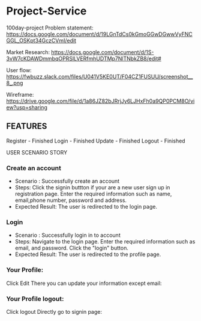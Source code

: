 # Project-Service
 100day-project
 Problem statement: https://docs.google.com/document/d/19LGnTdCs0kGmoGGwDGwwVyFNCGGL_OSKpt34GczCVmI/edit

Market Research: https://docs.google.com/document/d/1S-3vW7cKDAWDmmbqOPRSlLVERfmhUDTMp7NlTNbkZB8/edit#

User flow: https://fwbuzz.slack.com/files/U041V5KE0UT/F04CZ1FUSUU/screenshot__8_.png

Wireframe: https://drive.google.com/file/d/1a86JZ82bJRrjJy6LJHxFh0a9QP0PCM8O/view?usp=sharing


## FEATURES

Register - Finished
Login - Finished
Update - Finished
Logout - Finished

USER SCENARIO STORY
### Create an account
- Scenario : Successfully create an account
- Steps:
Click the signin buttton if your are a new user sign up in registration page.
Enter the required information such as name, email,phone number, password and address.
- Expected Result:
The user is redirected to the login page.
### Login
- Scenario : Successfully login in to account
- Steps:
Navigate to the login page.
Enter the required information such as email, and password.
Click the "login" button.
- Expected Result:
The user is redirected to the profile page.
### Your Profile:
Click Edit 
There you can update your information except email:

### Your Profile logout:
Click logout 
Directly go to signin page:
